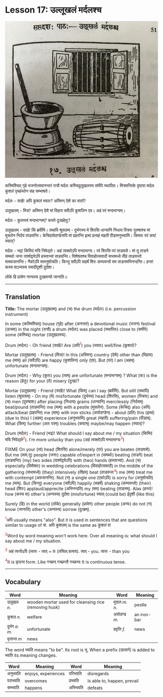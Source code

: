 # Lesson 17: उल्लूखलं मर्दलश्च

![picture of mortar and drum](./images/r1l17.jpg)

कस्मिश्चित् गृहे भजनोत्सवानन्तरं रात्रौ मर्दलः कश्चिदुलूखलस्य समीपे स्थापितः।  मित्रमन्तिके दृष्टवा मर्दलः कुशलं पृच्छंस्तेन सह सम्भाषते।

मर्दलः - सखे! अपि कुशलं भवतः? अस्मिन् देशे का वार्ता?

उलूखलम् - मित्र? अस्मिन् देशे मां विहाय सर्वेऽपि कुशलिन एव। अहं परं मन्दभाग्यम्।

मर्दलः - कुतस्त्वं मन्दभाग्यम्? कस्ते दुःखहेतुः?

उलूखलम् - सखे! किं ब्रवीमि। तथापि श्रूयताम् - दुर्भगस्य मे शिरसि धान्यानि निधाय स्त्रियः पुरुषाश्च मां मुसलेन निर्दयं ताडयन्ति। केचिदयोदण्डेनापि मां प्रहरन्ति इत्थं प्रत्यहं महती पीडामनुभवामि। किमतः परं कष्टं स्यात्?

मर्दलः - भद्र! किमिदं मयि निवेद्यते। अहं त्वक्तोऽपि मनदभाग्यः। त्वं शिरसि परं ताड्यसे। मां तु ताडने समर्थाः जनाः पार्श्वद्वयेऽपि हस्ताभ्यां ताडयन्ति। विशेषतश्च विवाहोत्सवादौ सभामध्ये तीव्रं ताडयन्तो मामवजानन्ति। नैकोऽपि मामनुशोचति। किन्तु सर्वेऽपि सहर्षं शिरः कम्पयन्तो मम ताडनमभिनन्दन्ति। हन्त! कस्य वाऽन्यस्य स्यादीदृशी दुर्दशा।

लोके हि प्रायेण नान्यस्य दुःखमन्यो जानाति॥

---

## Translation

**Title:** The mortar (उलूखलम्) and (च) the drum (मर्दलः) (i.e. percussion instrument) 

In some (कस्मिश्चित्) house (गृहे) after (अनन्तरं) a devotional music (भजन) festival (उत्सव) in the night (रात्रौ) a drum (मर्दलः) was placed (स्थापितः) close to (समीपे) some (कश्चिद्) mortar (उलूखलस्य).

Drum (मर्दलः) - Oh friend (सखे)! Are (अपि<span style="color:red"><sup>1</sup></span>) you (भवतः) well/fine (कुशलं)?

Mortar (उलूखलम्) - Friend (मित्र)! In this (अस्मिन्) country (देशे) other than (विहाय) me (माम्) all (सर्वेऽपि) are happy (कुशलिन) only (एव). But (परं) I am (अहम्) unfortunate (मन्दभाग्यम्).

Drum (मर्दलः) - Why (कुतः) you (त्वम्) are unfortunate (मन्दभाग्यम्) ? What (कः) is the reason (हेतुः) for your (ते) misery (दुःख)?

Mortar (उलूखलम्) - Friend (सखे)! What (किम्) can I say (ब्रवीमि). But still (तथापि) listen (श्रूयताम्) -  On my (मे) misfortunate (दुर्भस्य) head (शिरसि), women (स्त्रियः) and (च) men (पुरुषाशः) after placing (निधाय) grains (धान्यानि) mercilessly (निर्दयम्) beat/pound (ताडयन्ति) me (माम्) with a pestle (मुसलेन). Some (केचिद्) also (अपि) attack/beat (प्रहरन्ति) me (माम्) with iron sticks (अयोदण्डेन) - about (प्रति) this (इत्थं) (due to this) I (अहम्) experience (अनुभवामि) great (महती) suffering/pain (पीडाम्). What (किम्) further (अतः परम्) troubles (कष्टम्) maybe/may happen (स्यात्)?

Drum (मर्दलः) - Friend (भद्र)! What should I say about me / my situation (किमिदं मयि निवेद्यते<span style="color:red"><sup>2</sup></span>).  I'm more unlucky than you (अहं त्वक्तोऽपि मनदभाग्यः<span style="color:red"><sup>3</sup></span>)

FIXME
On your (त्वं)  head (शिरसि) alone/merely (परं) you are beaten (ताड्यसे). But me (माम् तु) people (जनाः) capable of/expert in (समर्थाः) beating (ताडने) beat (ताडयन्ति) (my) two sides (पार्श्वद्वयेऽपि) with (two) hands (हस्ताभ्यां). And (च) especially (विशेषतः) in wedding celebrations (विवाहोत्सवादौ) in the middle of the gathering (सभामध्ये) (they) intensively (तीव्रम्) beat (ताडयन्तः<span style="color:red"><sup>4</sup></span>) me (माम्) treat me with contempt (अवजानन्ति). Not (न) a single one (एकोऽपि) is sorry for (अनुशोचति) me (माम्). But (किन्तु) everyone (सर्वेऽपि) happily (सहर्षं) shaking (कम्पयन्तो) (their) head (शिरः) applaud/apprecite (अभिनन्दति) my (मम) beating (ताडनम्‌). Alas (हन्त)! how (कस्य वा) other's (अन्यस्य) दुर्दशा (misfortune) स्यात् (could be) ईदृशी (like this) 

Surely (हि) in the world (लोके) generally (प्रायेण) other people (अन्यः) do not (न) know (जानाति) other's (अन्यस्य) sorrow (दुःखम्).


<span style="color:red"><sup>1</sup></span>अपि usually means "also". But it is used in sentences that are questions similar to usage of वा. अपि कुशलम् is the same as कुशलं वा

<span style="color:red"><sup>2</sup></span>Word by word meaning won't work here. Over all meaning is: what should I say about me / my situation.

<span style="color:red"><sup>3</sup></span>
अहं त्वत्तोsपि (त्वत्तः - त्वत् + तः (तसिल् प्रत्यय). त्वत् - you. त्वत्तः - than you

<span style="color:red"><sup>4</sup></span>It is कृदन्त form. Like गच्छन् गच्छन्तौ गच्छन्तः It is continuous tense.

---

## Vocabulary

| Word | Meaning | Word | Meaning |
| --- | --- | --- | --- |
| उलूखल *n.* | wooden mortar used for cleansing rice (removing husk) | मुसल *m. n.* | pestle| 
| कुशल *n.* | welfare | अयोदण्ड *m.* | an iron-bar |
| दुर्भग *a. m.* | unfortunate | प्रवृत्ति *f.* | news|
| वृत्तान्त *m* | news | | |

The word भवति means "to be". Its root is भू. When a prefix (उपसर्ग) is added to भवति its meaning changes.

| Word | Meaning | Word | Meaning |
| --- | --- | --- | --- |
| अनुभवति | enjoys, experiences | परिभवति | disregards |
| पराभवति | overcomes | प्रभवति | Is able to, happen, prevail |
| सम्भवति | happens | अभिभवति | defeats |